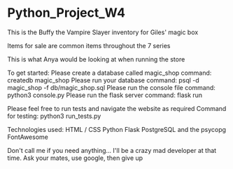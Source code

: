 # Python_Project_W4
This is the Buffy the Vampire Slayer inventory for Giles' magic box

Items for sale are common items throughout the 7 series

This is what Anya would be looking at when running the store

To get started:
    Please create a database called magic_shop
        command: createdb magic_shop
    Please run your database
        command: psql -d magic_shop -f db/magic_shop.sql
    Please run the console file
        command: python3 console.py
    Please run the flask server
        command: flask run

Please feel free to run tests and navigate the website as required
    Command for testing: python3 run_tests.py

Technologies used:
    HTML / CSS
    Python
    Flask
    PostgreSQL and the psycopg
    FontAwesome

Don't call me if you need anything... I'll be a crazy mad developer at that time. Ask your mates, use google, then give up
